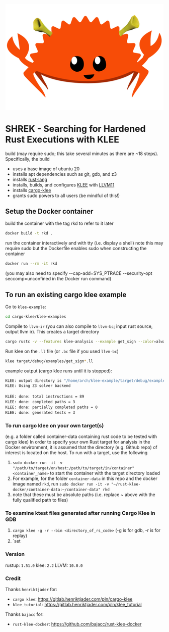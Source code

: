 
![Alt text](logo.png)

# SHREK - Searching for Hardened Rust Executions with KLEE

build (may require sudo; this take several minutes as there are ~18 steps). Specifically, the build
- uses a base image of ubuntu 20
- installs apt dependencies such as git, gdb, and z3
- installs [rust-lang](https://www.rust-lang.org/)
- installs, builds, and configures [KLEE](https://klee.github.io/) with [LLVM11](https://releases.llvm.org/11.0.0/docs/ReleaseNotes.html)
- installs [cargo-klee](https://gitlab.henriktjader.com/pln/cargo-klee)
- grants sudo powers to all users (be mindful of this!)


## Setup the Docker container
build the container with the tag rkd to refer to it later
```bash
docker build -t rkd .
```

run the container interactively and with tty (i.e. display a shell) note this may require sudo but the Dockerfile
enables sudo when constructing the container
```bash
docker run --rm -it rkd
```

(you may also need to specify --cap-add=SYS_PTRACE --security-opt seccomp=unconfined in the Docker run command)


## To run an existing cargo klee example 

Go to `klee-example`:

```bash
cd cargo-klee/klee-examples
```

Compile to `llvm-ir` (you can also compile to `llvm-bc`; input rust source, output llvm ir).
This creates a target directory 

```bash
cargo rustc -v --features klee-analysis --example get_sign --color=always -- -C linker=true -C lto --emit=llvm-ir
```

Run klee on the `.ll` file (or `.bc` file if you used `llvm-bc`)
```bash
klee target/debug/examples/get_sign*.ll
```

example output (cargo klee runs until it is stopped):
```bash
KLEE: output directory is "/home/arch/klee-example/target/debug/examples/klee-out-0"
KLEE: Using Z3 solver backend

KLEE: done: total instructions = 89
KLEE: done: completed paths = 3
KLEE: done: partially completed paths = 0
KLEE: done: generated tests = 3
```

### To run cargo klee on your own target(s)
(e.g. a folder called container-data containing rust code to be tested with cargo klee) In order to specify your own Rust target for analysis in the Docker environment, it is assumed that the directory (e.g. Github repo) of interest is located on the host. To run with a target, use the following

1. `sudo docker run -it -v "/path/to/target/on/host:/path/to/target/in/container" <container_name>` to start the container with the target directory loaded
2. For example, for the folder `container-data` in this repo and the docker image named `rkd`, run `sudo docker run -it -v "~/rust-klee-docker/container-data:~/container-data" rkd`
3. note that these must be absolute paths (i.e. replace ~ above with the fully qualified path to files)

### To examine ktest files generated after running Cargo Klee in GDB

1. `cargo klee -g -r --bin <directory_of_rs_code>` (-g is for gdb, -r is for replay)
2. `set 

### Version

rustup: `1.51.0`
klee: `2.2`
LLVM: `10.0.0` 

### Credit

Thanks `henriktjader` for:
* `cargo klee`: <https://gitlab.henriktjader.com/pln/cargo-klee>
* `klee_tutorial`: <https://gitlab.henriktjader.com/pln/klee_tutorial>

Thanks `bajacc` for:
* `rust-klee-docker`: <https://github.com/bajacc/rust-klee-docker>
